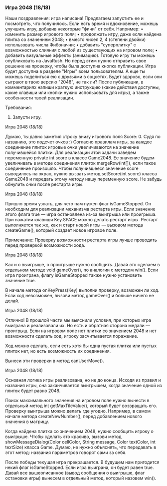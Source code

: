 
### Игра 2048 (18/18)

Наши поздравления: игра написана! Предлагаем запустить ее и посмотреть, что получилось.
Если есть время и вдохновение, можешь улучшить игру, добавив некоторые &quot;фичи&quot; от себя. Например:
&bull; изменить размер игрового поля;
&bull; продолжать игру, даже если найдена плитка со значением 2048;
&bull; вместо чисел 2, 4 (степени двойки) использовать числа Фибоначчи;
&bull; добавить &quot;суперплитку&quot; с возможностью слияния с любой из существующих на игровом поле;
&bull; добавить визуальные эффекты (анимацию).
Готовую игру ты можешь опубликовать на JavaRush. Но перед этим нужно отправить свое решение на проверку,
чтобы была доступна кнопка публикации. Игра будет доступна в разделе &quot;Игры&quot; всем пользователям.
А еще ты можешь поделиться ею с друзьями в соцсетях. Будет здорово, если они сыграют в твою версию &quot;2048&quot;, не так ли?
После публикации, в комментариях напиши краткую инструкцию (какие действия доступны,
какие клавиши или кнопки нужно использовать для игры), а также особенности твоей реализации.


Требования:
1.	Запусти игру.


Игра 2048 (18/18)

Думаю, ты давно заметил строку внизу игрового поля Score: 0. Судя по названию, это подсчет очков :)
Согласно правилам игры, за каждое соединение плиток игровые очки увеличиваются на значение получившейся плитки.
Для реализации этой задачи заведем переменную private int score в классе Game2048.
Ее значение будем увеличивать в методе соединения плиток mergeRow(int[]), если такое соединение произошло.
Чтобы получившееся значение score выводилось на экран, нужно вызвать метод setScore(int score) класса Game2048
и передать этому методу нашу переменную score. Не забудь обнулить очки после рестарта игры.



Игра 2048 (18/18)

Пришло время узнать, для чего нам нужен флаг isGameStopped. Он необходим для реализации механизма рестарта игры.
Если значение этого флага true &mdash; игра остановлена из-за выигрыша или проигрыша. При нажатии клавиши Key.SPACE можно делать рестарт игры.
Рестарт выполняется так же, как и старт новой игры &mdash; вызовом метода createGame(), который создает новое игровое поле.

Примечание:
Проверку возможности рестарта игры лучше проводить перед проверкой возможности хода.



Игра 2048 (18/18)

Как и о выигрыше, о проигрыше нужно сообщить. Давай это сделаем в отдельном методе void gameOver(),
по аналогии с методом win(). Если игра проиграна, флагу isGameStopped также нужно установить значение true.

В начале метода onKeyPress(Key) выполни проверку, возможен ли ход. Если ход невозможен, вызови метод gameOver() и больше ничего не делай.



Игра 2048 (18/18)

Отлично! В прошлой части мы выяснили условия, при которых игра выиграна и реализовали их.
Но есть и обратная сторона медали &mdash; проигрыш. Если на игровом поле нет плитки со
значением 2048 и нет возможности сделать ход, игроку засчитывается поражение.

Ход можно сделать, если есть хотя бы одна пустая плитка или пустых плиток нет, но есть возможность их соединения.

Вынеси эти проверки в метод canUserMove().



Игра 2048 (18/18)

Основная логика игры реализована, но не до конца. Исходя из правил и названия игры, она заканчивается
выигрышем, когда значение одной из плиток будет равно 2048.

Поиск максимального значения на игровом поле нужно вынести в отдельный метод int getMaxTileValue(), который будет
возвращать его. Проверку выигрыша можно делать где угодно. Например, в самом начале
метода createNewNumber(), перед добавлением нового значения в матрицу.

Когда найдена плитка со значением 2048, нужно сообщить игроку о выигрыше. Чтобы сделать это красиво, вызови
метод showMessageDialog(Color cellColor, String message, Color textColor, int textSize) класса Game.
Думаю, не нужно объяснять, что передавать в этот метод: названия параметров говорят сами за себя.

После победы текущая игра прекращается. В будущем нам пригодится некий флаг isGameStopped.
Если игра выиграна, он будет равен true.
Давай все вышеописанное (вывод сообщения о выигрыше, флаг остановки игры) вынесем в отдельный метод, который назовем win().



